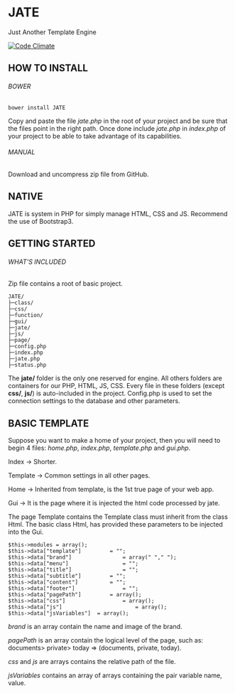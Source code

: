 # JATE
Just Another Template Engine

[![Code Climate](https://codeclimate.com/repos/56967a41b175617550007660/badges/345708f215bf82bc7fdf/gpa.svg)](https://codeclimate.com/repos/56967a41b175617550007660/feed)
## HOW TO INSTALL
###### BOWER
```
bower install JATE
```
Copy and paste the file _jate.php_ in the root of your project and be sure that the files point in the right path. Once done include _jate.php_ in _index.php_ of your project to be able to take advantage of its capabilities.
###### MANUAL
Download and uncompress zip file from GitHub.
## NATIVE
JATE is system in PHP for simply manage HTML, CSS and JS.
Recommend the use of Bootstrap3.


## GETTING STARTED
###### WHAT'S INCLUDED
Zip file contains a root of basic project.
```
JATE/
├─class/
├─css/
├─function/
├─gui/
├─jate/
├─js/
├─page/
├─config.php
├─index.php
├─jate.php
├─status.php
```
The **jate/** folder is the only one reserved for engine.
All others folders are containers for our PHP, HTML, JS, CSS.
Every file in these folders (except **css/**, **js/**) is auto-included in the project.
Config.php is used to set the connection settings to the database and other parameters.

## BASIC TEMPLATE
Suppose you want to make a home of your project,
then you will need to begin 4 files:
_home.php_, _index.php_, _template.php_ and _gui.php_.

Index -> Shorter.

Template -> Common settings in all other pages.

Home -> Inherited from template, is the 1st true page of your web app.

Gui -> It is the page where it is injected the html code processed by jate.


The page Template contains the Template class must inherit from the class Html.
The basic class Html, has provided these parameters to be injected into the Gui.
```
$this->modules = array();
$this->data["template"]		 	= "";
$this->data["brand"]				= array(" "," ");
$this->data["menu"]				 	= "";
$this->data["title"]				= "";
$this->data["subtitle"]		 	= "";
$this->data["content"]			= "";
$this->data["footer"]			 	= "";
$this->data["pagePath"]		 	= array();
$this->data["css"]					= array();
$this->data["js"]					 	= array();
$this->data["jsVariables"]	= array();
```
_brand_ is an array contain the name and image of the brand.

_pagePath_ is an array contain the logical level of the page, such as: documents> private> today => (documents, private, today).

_css_ and _js_ are arrays contains the relative path of the file.

_jsVariables_ contains an array of arrays containing the pair variable name, value.
